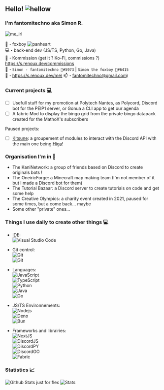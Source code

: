 ## Hello! ![hellow](https://cdn.discordapp.com/emojis/438755742627921920.webp?size=32&quality=lossless)
### I'm fantomitechno aka Simon R.
![me_irl](https://cdn.discordapp.com/emojis/1024790523833237514.webp?size=96&quality=lossless)

🦊・foxboy ![panheart](https://cdn.discordapp.com/emojis/1021079224154595418.webp?size=16&quality=lossless)\
💻・back-end dev (JS/TS, Python, Go, Java)\
💸・Kommission (get it ? Ko-Fi, commissions ?) https://s.renoux.dev/commissions \
🥼・`Simon - fantomitechno 🦊#5973` | `Simon the foxboy 🦊#6415`\
🔗・https://s.renoux.dev/me\
📫・[fantomitechno@gmail.com](mailto:fantomitechno@gmail.com)\

### Current projects 💻
- [ ] Usefull stuff for my promotion at Polytech Nantes, as Polycord, Discord bot for the PEIP1 server, or Gonua a CLI app to get our agenda
- [ ] A fabric Mod to display the bingo grid from the private bingo datapack created for the MathoX's subscribers

Paused projects:
- [ ] [Kitsune](https://github.com/kitsune-js): a groupement of modules to interact with the Discord API with the main one being [Higa](https://github.com/kitsune-js/Higa)!

### Organisation I'm in 👥
- The KaniNetwork: a group of friends based on Discord to create originals bots !
- The OneiricForge: a Minecraft map making team (I'm not member of it but I made a Discord bot for them)
- The Tutorial Bazaar: a Discord server to create tutorials on code and get some help
- The Creative Olympics: a charity event created in 2021, paused for some times, but a come back... maybe
- Some other "private" ones...

### Things I use daily to create other things 💻
- IDE: \
![Visual Studio Code](https://img.shields.io/badge/VSCode-black?style=flat-square&logo=visual-studio-code)

- Git control: \
![Git](https://img.shields.io/badge/Git-black?style=flat-square&logo=git) \
![Git](https://img.shields.io/badge/GitHub-black?style=flat-square&logo=github)

- Languages: \
![JavaScript](https://img.shields.io/badge/JavaScript-black?style=flat-square&logo=javascript) \
![TypeScript](https://img.shields.io/badge/TypeScript-black?style=flat-square&logo=typescript&logoColor=3178C6) \
![Python](https://img.shields.io/badge/Python-black?style=flat-square&logo=python) \
![Java](https://img.shields.io/badge/Java-black?style=flat-square&logo=java) <!-- rip java --> \
![Go](https://img.shields.io/badge/Go-black?style=flat-square&logo=go)

- JS/TS Environnements: \
![Nodejs](https://img.shields.io/badge/Nodejs-black?style=flat-square&logo=node.js) \
![Deno](https://img.shields.io/badge/Deno-black?style=flat-square&logo=deno) \
![Bun](https://img.shields.io/badge/Bun-black?style=flat-square&logo=bun)

- Frameworks and librairies: \
![NextJS](https://img.shields.io/badge/Nextjs-black?style=flat-square&logo=next.js) \
![DiscordJS](https://img.shields.io/badge/DiscordJS-black?style=flat-square&logo=discord) \
![DiscordPY](https://img.shields.io/badge/DiscordPY-black?style=flat-square&logo=discord) \
![DiscordGO](https://img.shields.io/badge/DiscordGO-black?style=flat-square&logo=discord) \
![Fabric](https://img.shields.io/badge/Express-black?style=flat-square) 


### Statistics 📈
![Github Stats just for flex](https://github-readme-stats.vercel.app/api?username=fantomitechno&show_icons=true&theme=cobalt&count_private=true)
![Stats](https://github-readme-stats.vercel.app/api/top-langs/?username=fantomitechno&layout=compact&theme=outrun)
